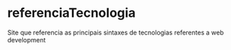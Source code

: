 # referenciaTecnologia
 Site que referencia as principais sintaxes de tecnologias referentes a web development
